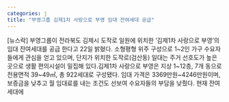 ```yaml
---
categories: j
title: "부영그룹 김제1차 사랑으로 부영 임대 잔여세대 공급"
---
```

[뉴스락] 부영그룹이 전라북도 김제시 도작로 일원에 위치한 ‘김제1차 사랑으로 부영’의 임대 잔여세대를 공급 한다고 22일 밝혔다. 소형평형 위주 구성으로 1~2인 가구 수요자들에게 관심을 얻고 있으며, 단지가 위치한 도작로(검산동) 일대는 주거 선호도가 높은 곳으로 생활 편의시설이 밀집해 있다.김제1차 사랑으로 부영은 지상 1~12층, 7개 동으로 전용면적 39~49㎡, 총 922세대로 구성됐다. 임대 가격은 3369만원~4246만원이며, 보증금을 낮추고 월 임대료를 내는 조건도 선보여 수요자들의 부담을 낮췄다. 현재 잔여세대에